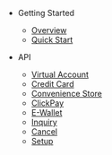 - Getting Started

    - [Overview](README.md)
    - [Quick Start](quick-start.md)

- API
    - [Virtual Account](api/virtual-account.md)
    - [Credit Card](api/credit-card.md)
    - [Convenience Store](api/convenience-store.md)
    - [ClickPay](api/clickpay.md)
    - [E-Wallet](api/ewallet.md)
    - [Inquiry](api/inquiry.md)
    - [Cancel](api/cancel.md)
    - [Setup](api/setup.md)